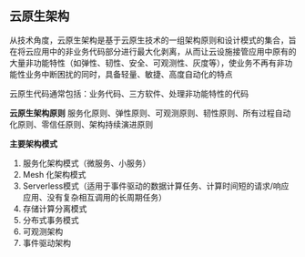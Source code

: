 ## 云原生架构 ##

从技术角度，云原生架构是基于云原生技术的一组架构原则和设计模式的集合，旨在将云应用中的非业务代码部分进行最大化剥离，从而让云设施接管应用中原有的大量非功能特性（如弹性、韧性、安全、可观测性、灰度等），使业务不再有非功能性业务中断困扰的同时，具备轻量、敏捷、高度自动化的特点

云原生代码通常包括：业务代码、三方软件、处理非功能特性的代码

**云原生架构原则**
服务化原则、弹性原则、可观测原则、韧性原则、所有过程自动化原则、零信任原则、架构持续演进原则

**主要架构模式**

1.  服务化架构模式（微服务、小服务）
2.  Mesh 化架构模式
3.  Serverless模式（适用于事件驱动的数据计算任务、计算时间短的请求/响应应用、没有复杂相互调用的长周期任务）
4.  存储计算分离模式
5.  分布式事务模式
6.  可观测架构
7.  事件驱动架构